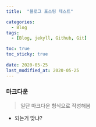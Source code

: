```yaml
---
title:  "블로그 포스팅 테스트"

categories:
  - Blog
tags:
  - [Blog, jekyll, Github, Git]

toc: true
toc_sticky: true
 
date: 2020-05-25
last_modified_at: 2020-05-25
---
```


### 마크다운
> 일단 마크다운 형식으로 작성해봄

* 되는거 맞냐?